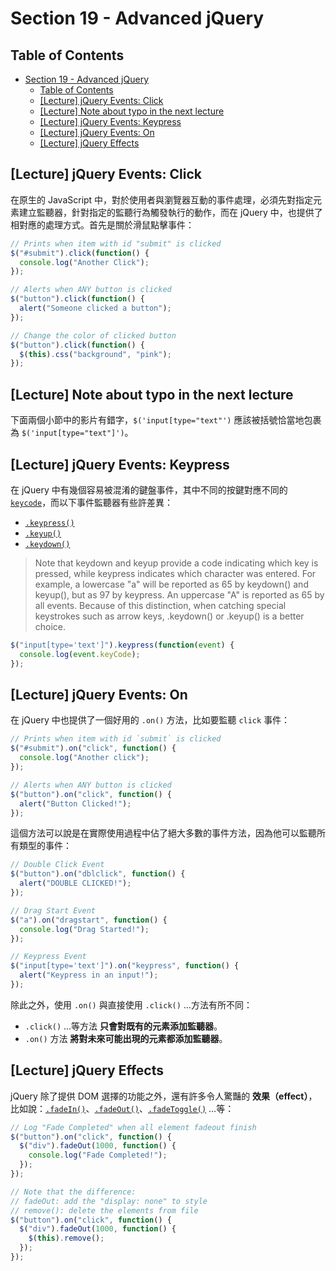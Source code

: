 # Section 19 - Advanced jQuery

## Table of Contents

- [Section 19 - Advanced jQuery](#section-19---advanced-jquery)
  - [Table of Contents](#table-of-contents)
  - [[Lecture] jQuery Events: Click](#lecture-jquery-events-click)
  - [[Lecture] Note about typo in the next lecture](#lecture-note-about-typo-in-the-next-lecture)
  - [[Lecture] jQuery Events: Keypress](#lecture-jquery-events-keypress)
  - [[Lecture] jQuery Events: On](#lecture-jquery-events-on)
  - [[Lecture] jQuery Effects](#lecture-jquery-effects)

## [Lecture] jQuery Events: Click

在原生的 JavaScript 中，對於使用者與瀏覽器互動的事件處理，必須先對指定元素建立監聽器，針對指定的監聽行為觸發執行的動作，而在 jQuery 中，也提供了相對應的處理方式。首先是關於滑鼠點擊事件：

```javascript
// Prints when item with id "submit" is clicked
$("#submit").click(function() {
  console.log("Another Click");
});

// Alerts when ANY button is clicked
$("button").click(function() {
  alert("Someone clicked a button");
});

// Change the color of clicked button
$("button").click(function() {
  $(this).css("background", "pink");
});
```

## [Lecture] Note about typo in the next lecture

下面兩個小節中的影片有錯字，`$('input[type="text"')` 應該被括號恰當地包裹為 `$('input[type="text"]')`。

## [Lecture] jQuery Events: Keypress

在 jQuery 中有幾個容易被混淆的鍵盤事件，其中不同的按鍵對應不同的 [`keycode`](http://keycode.info/)，而以下事件監聽器有些許差異：

- [`.keypress()`](https://api.jquery.com/keypress/)
- [`.keyup()`](https://api.jquery.com/keyup/)
- [`.keydown()`](https://api.jquery.com/keydown/)

> Note that keydown and keyup provide a code indicating which key is pressed, while keypress indicates which character was entered. For example, a lowercase "a" will be reported as 65 by keydown() and keyup(), but as 97 by keypress. An uppercase "A" is reported as 65 by all events. Because of this distinction, when catching special keystrokes such as arrow keys, .keydown() or .keyup() is a better choice.

```javascript
$("input[type='text']").keypress(function(event) {
  console.log(event.keyCode);
});
```

## [Lecture] jQuery Events: On

在 jQuery 中也提供了一個好用的 `.on()` 方法，比如要監聽 `click` 事件：

```javascript
// Prints when item with id `submit` is clicked
$("#submit").on("click", function() {
  console.log("Another click");
});

// Alerts when ANY button is clicked
$("button").on("click", function() {
  alert("Button Clicked!");
});
```

這個方法可以說是在實際使用過程中佔了絕大多數的事件方法，因為他可以監聽所有類型的事件：

```javascript
// Double Click Event
$("button").on("dblclick", function() {
  alert("DOUBLE CLICKED!");
});

// Drag Start Event
$("a").on("dragstart", function() {
  console.log("Drag Started!");
});

// Keypress Event
$("input[type='text']").on("keypress", function() {
  alert("Keypress in an input!");
});
```

除此之外，使用 `.on()` 與直接使用 `.click()` …方法有所不同：

- `.click()` …等方法 **只會對既有的元素添加監聽器**。
- `.on()` 方法 **將對未來可能出現的元素都添加監聽器**。

## [Lecture] jQuery Effects

jQuery 除了提供 DOM 選擇的功能之外，還有許多令人驚豔的 **效果（effect）**，比如說：[`.fadeIn()`](https://api.jquery.com/fadeIn/)、[`.fadeOut()`](https://api.jquery.com/fadeOut/)、[`.fadeToggle()`](https://api.jquery.com/fadeToggle/) …等：

```javascript
// Log "Fade Completed" when all element fadeout finish
$("button").on("click", function() {
  $("div").fadeOut(1000, function() {
    console.log("Fade Completed!");
  });
});

// Note that the difference:
// fadeOut: add the "display: none" to style
// remove(): delete the elements from file
$("button").on("click", function() {
  $("div").fadeOut(1000, function() {
    $(this).remove();
  });
});
```